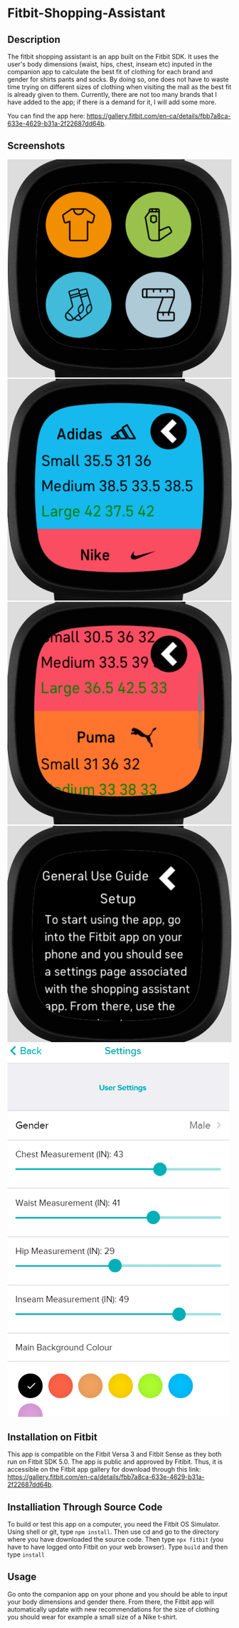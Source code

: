 # Fitbit-Shopping-Assistant
## Description

The fitbit shopping assistant is an app built on the Fitbit SDK. It uses the user's body dimensions (waist, hips, chest, inseam etc) inputed in the companion app to calculate the best fit of clothing for each brand and gender for shirts pants and socks. By doing so, one does not have to waste time trying on different sizes of clothing when visiting the mall as the best fit is already given to them. Currently, there are not too many brands that I have added to the app; if there is a demand for it, I will add some more. 

You can find the app here: https://gallery.fitbit.com/en-ca/details/fbb7a8ca-633e-4629-b31a-2f22687dd64b.

## Screenshots

![/images/image1.PNG](images/image1.PNG)
![/images/image2.PNG](images/image2.PNG)
![/images/image3.PNG](images/image3.PNG)
![/images/image4.PNG](images/image4.PNG)
![/images/image5.PNG](images/image5.PNG)

## Installation on Fitbit

This app is compatible on the Fitbit Versa 3 and Fitbit Sense as they both run on Fitbit SDK 5.0. The app is public and approved by Fitibit. Thus, it is accessible on the Fitbit app gallery for download through this link: https://gallery.fitbit.com/en-ca/details/fbb7a8ca-633e-4629-b31a-2f22687dd64b.

## Installiation Through Source Code

To build or test this app on a computer, you need the Fitbit OS Simulator. Using shell or git, type ```npm install```. Then use cd and go to the directory where you have downloaded the source code. Then type ```npx fitbit``` (you have to have logged onto Fitbit on your web browser). Type ```build``` and then type ```install``` 

## Usage

Go onto the companion app on your phone and you should be able to input your body dimensions and gender there. From there, the Fitbit app will automatically update with new recommendations for the size of clothing you should wear for example a small size of a Nike t-shirt. 
